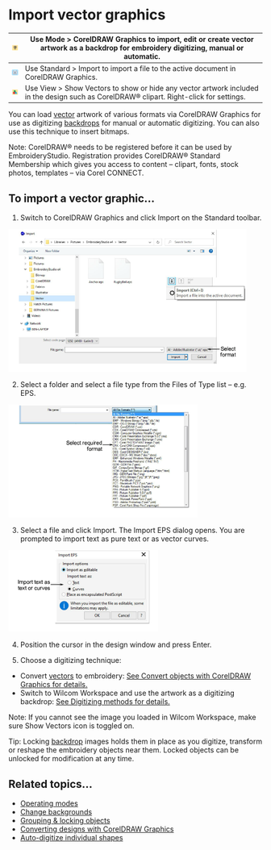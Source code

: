 # Import vector graphics

| ![SwitchToCorelDRAW.png](assets/SwitchToCorelDRAW.png) | Use Mode > CorelDRAW Graphics to import, edit or create vector artwork as a backdrop for embroidery digitizing, manual or automatic.     |
| ------------------------------------------------------ | ---------------------------------------------------------------------------------------------------------------------------------------- |
| ![ImportIcon.png](assets/ImportIcon.png)               | Use Standard > Import to import a file to the active document in CorelDRAW Graphics.                                                     |
| ![ShowVectors00040.png](assets/ShowVectors00040.png)   | Use View > Show Vectors to show or hide any vector artwork included in the design such as CorelDRAW® clipart. Right-click for settings. |

You can load [vector](../../glossary/glossary) artwork of various formats via CorelDRAW Graphics for use as digitizing [backdrops](../../glossary/glossary) for manual or automatic digitizing. You can also use this technique to insert bitmaps.

Note: CorelDRAW® needs to be registered before it can be used by EmbroideryStudio. Registration provides CorelDRAW® Standard Membership which gives you access to content – clipart, fonts, stock photos, templates – via Corel CONNECT.

## To import a vector graphic...

1. Switch to CorelDRAW Graphics and click Import on the Standard toolbar.

![vectors00041.png](assets/vectors00041.png)

2. Select a folder and select a file type from the Files of Type list – e.g. EPS.

![GraphicsFilesDropdown.png](assets/GraphicsFilesDropdown.png)

3. Select a file and click Import. The Import EPS dialog opens. You are prompted to import text as pure text or as vector curves.

![ImportEPS.png](assets/ImportEPS.png)

4. Position the cursor in the design window and press Enter.

5. Choose a digitizing technique:

- Convert [vectors](../../glossary/glossary) to embroidery: [See Convert objects with CorelDRAW Graphics for details.](../automatic/Convert_objects_with_CorelDRAW_Graphics)
- Switch to Wilcom Workspace and use the artwork as a digitizing backdrop: [See Digitizing methods for details.](../../Digitizing/input/Digitizing_methods)

Note: If you cannot see the image you loaded in Wilcom Workspace, make sure Show Vectors icon is toggled on.

Tip: Locking [backdrop](../../glossary/glossary) images holds them in place as you digitize, transform or reshape the embroidery objects near them. Locked objects can be unlocked for modification at any time.

## Related topics...

- [Operating modes](../../Basics/basics/Operating_modes)
- [Change backgrounds](../../Basics/view/Change_backgrounds)
- [Grouping & locking objects](../../Modifying/combine/Grouping_locking_objects)
- [Converting designs with CorelDRAW Graphics](../automatic/Converting_designs_with_CorelDRAW_Graphics)
- [Auto-digitize individual shapes](../automatic/Auto-digitize_individual_shapes)
